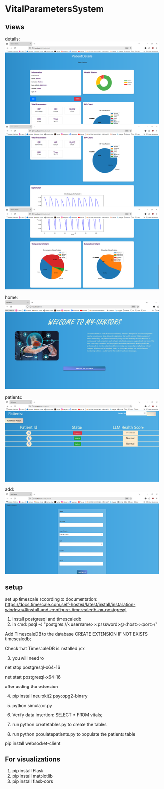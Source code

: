 # VitalParametersSystem
## Views

details:
![img.png](img.png)
![img_1.png](img_1.png)
![img_2.png](img_2.png)

home:
![img_11.png](img_11.png)

patients:
![img_12.png](img_12.png)

add:
![img_13.png](img_13.png)


## setup

set up timescale according to documentation:
https://docs.timescale.com/self-hosted/latest/install/installation-windows/#install-and-configure-timescaledb-on-postgresql
1. install postgresql and timescaledb
2. in cmd: 
psql -d "postgres://\<username>:\<password>@\<host>:\<port>/<database-name>"

Add TimescaleDB to the database
CREATE EXTENSION IF NOT EXISTS timescaledb;

Check that TimescaleDB is installed
\dx

3. you will need to

net stop postgresql-x64-16
 
net start postgresql-x64-16

after adding the extension

4. pip install neurokit2 psycopg2-binary

5. python simulator.py

6. Verify data insertion:
   SELECT * FROM vitals;

7. run python createtables.py to create the tables

8. run python populatepatients.py to populate the patients table

pip install websocket-client


## For visualizations
1. pip install Flask
2. pip install matplotlib
3. pip install flask-cors 
